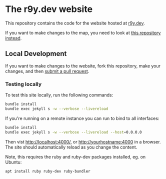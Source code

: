 # The r9y.dev website

This repository contains the code for the website hosted at [r9y.dev](https://r9y.dev).

If you want to make changes to the map, you need to look at [this repository instead](https://github.com/r9y-dev/r9y-map).

## Local Development

If you want to make changes to the website, fork this repository, make your changes, and then [submit a pull request](https://github.com/r9y-dev/site/pulls).

### Testing locally

To test this site locally, run the following commands:

```bash
bundle install
bundle exec jekyll s -w --verbose --livereload
```

If you're running on a remote instance you can run to bind to all interfaces:

```bash
bundle install
bundle exec jekyll s -w --verbose --livereload --host=0.0.0.0
```

Then vist [http://localhost:4000/](http://localhost:4000/), or [http://yourhostname:4000](http://yourhostname:4000) in a browser.  The site should automatically reload as you change the content.

Note, this requires the ruby and ruby-dev packages installed, eg. on Ubuntu:

```bash
apt install ruby ruby-dev ruby-bundler
```

